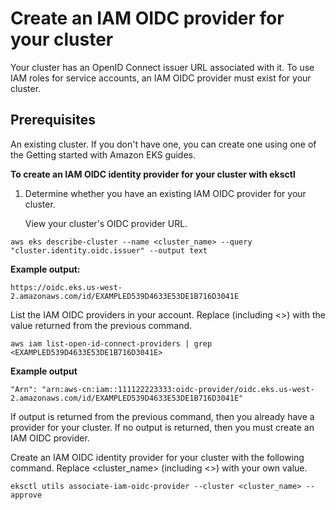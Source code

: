 # Create an IAM OIDC provider for your cluster


Your cluster has an OpenID Connect issuer URL associated with it. To use IAM roles for service accounts, an IAM OIDC provider must exist for your cluster.


## Prerequisites

An existing cluster. If you don't have one, you can create one using one of the Getting started with Amazon EKS guides.


**To create an IAM OIDC identity provider for your cluster with eksctl**


1) Determine whether you have an existing IAM OIDC provider for your cluster.


   View your cluster's OIDC provider URL.

```aws eks describe-cluster --name <cluster_name> --query "cluster.identity.oidc.issuer" --output text```


**Example output:**

```https://oidc.eks.us-west-2.amazonaws.com/id/EXAMPLED539D4633E53DE1B716D3041E```


List the IAM OIDC providers in your account. Replace <EXAMPLED539D4633E53DE1B716D3041E> (including <>) with the value returned from the previous command.

```aws iam list-open-id-connect-providers | grep <EXAMPLED539D4633E53DE1B716D3041E>```


**Example output**

```"Arn": "arn:aws-cn:iam::111122223333:oidc-provider/oidc.eks.us-west-2.amazonaws.com/id/EXAMPLED539D4633E53DE1B716D3041E"```


If output is returned from the previous command, then you already have a provider for your cluster. If no output is returned, then you must create an IAM OIDC provider.

Create an IAM OIDC identity provider for your cluster with the following command. Replace <cluster_name> (including <>) with your own value.

```eksctl utils associate-iam-oidc-provider --cluster <cluster_name> --approve```